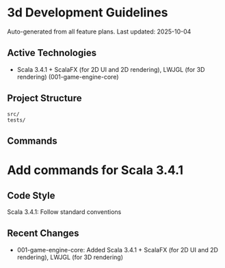 # 3d Development Guidelines

Auto-generated from all feature plans. Last updated: 2025-10-04

## Active Technologies
- Scala 3.4.1 + ScalaFX (for 2D UI and 2D rendering), LWJGL (for 3D rendering) (001-game-engine-core)

## Project Structure
```
src/
tests/
```

## Commands
# Add commands for Scala 3.4.1

## Code Style
Scala 3.4.1: Follow standard conventions

## Recent Changes
- 001-game-engine-core: Added Scala 3.4.1 + ScalaFX (for 2D UI and 2D rendering), LWJGL (for 3D rendering)

<!-- MANUAL ADDITIONS START -->
<!-- MANUAL ADDITIONS END -->